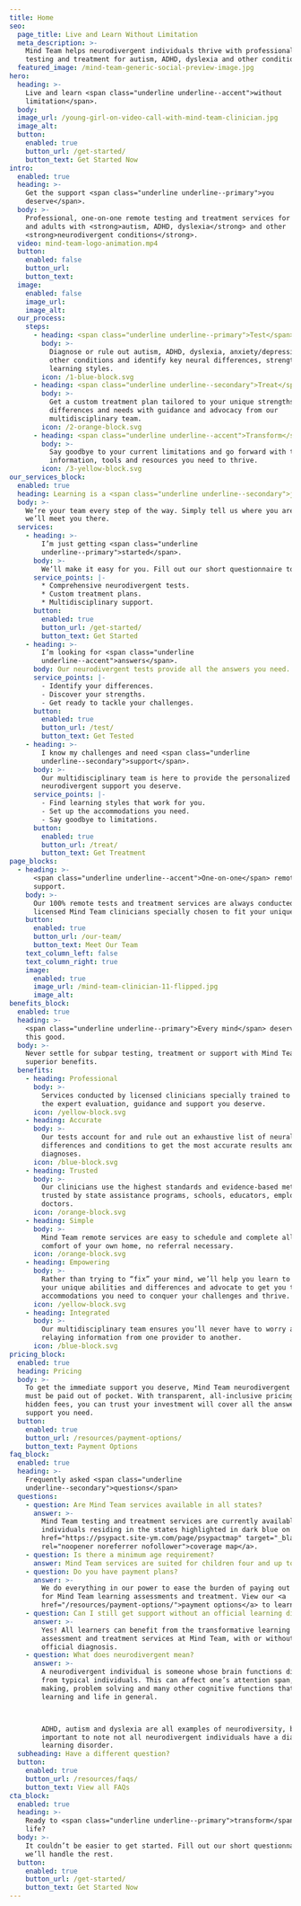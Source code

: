 ```yaml
---
title: Home
seo:
  page_title: Live and Learn Without Limitation
  meta_description: >-
    Mind Team helps neurodivergent individuals thrive with professional, remote
    testing and treatment for autism, ADHD, dyslexia and other conditions.
  featured_image: /mind-team-generic-social-preview-image.jpg
hero:
  heading: >-
    Live and learn <span class="underline underline--accent">without
    limitation</span>.
  body:
  image_url: /young-girl-on-video-call-with-mind-team-clinician.jpg
  image_alt:
  button:
    enabled: true
    button_url: /get-started/
    button_text: Get Started Now
intro:
  enabled: true
  heading: >-
    Get the support <span class="underline underline--primary">you
    deserve</span>.
  body: >-
    Professional, one-on-one remote testing and treatment services for children
    and adults with <strong>autism, ADHD, dyslexia</strong> and other
    <strong>neurodivergent conditions</strong>.
  video: mind-team-logo-animation.mp4
  button:
    enabled: false
    button_url:
    button_text:
  image:
    enabled: false
    image_url:
    image_alt:
  our_process:
    steps:
      - heading: <span class="underline underline--primary">Test</span>
        body: >-
          Diagnose or rule out autism, ADHD, dyslexia, anxiety/depression and
          other conditions and identify key neural differences, strengths and
          learning styles.
        icon: /1-blue-block.svg
      - heading: <span class="underline underline--secondary">Treat</span>
        body: >-
          Get a custom treatment plan tailored to your unique strengths,
          differences and needs with guidance and advocacy from our
          multidisciplinary team.
        icon: /2-orange-block.svg
      - heading: <span class="underline underline--accent">Transform</span>
        body: >-
          Say goodbye to your current limitations and go forward with the
          information, tools and resources you need to thrive.
        icon: /3-yellow-block.svg
our_services_block:
  enabled: true
  heading: Learning is a <span class="underline underline--secondary">journey</span>.
  body: >-
    We’re your team every step of the way. Simply tell us where you are and
    we’ll meet you there.
  services:
    - heading: >-
        I’m just getting <span class="underline
        underline--primary">started</span>.
      body: >-
        We’ll make it easy for you. Fill out our short questionnaire to start your journey.
      service_points: |-
        * Comprehensive neurodivergent tests.
        * Custom treatment plans.
        * Multidisciplinary support.
      button:
        enabled: true
        button_url: /get-started/
        button_text: Get Started
    - heading: >-
        I’m looking for <span class="underline
        underline--accent">answers</span>.
      body: Our neurodivergent tests provide all the answers you need.
      service_points: |-
        - Identify your differences.
        - Discover your strengths.
        - Get ready to tackle your challenges.
      button:
        enabled: true
        button_url: /test/
        button_text: Get Tested
    - heading: >-
        I know my challenges and need <span class="underline
        underline--secondary">support</span>.
      body: >-
        Our multidisciplinary team is here to provide the personalized
        neurodivergent support you deserve.
      service_points: |-
        - Find learning styles that work for you. 
        - Set up the accommodations you need.
        - Say goodbye to limitations.
      button:
        enabled: true
        button_url: /treat/
        button_text: Get Treatment
page_blocks:
  - heading: >-
      <span class="underline underline--accent">One-on-one</span> remote
      support.
    body: >-
      Our 100% remote tests and treatment services are always conducted by
      licensed Mind Team clinicians specially chosen to fit your unique needs.
    button:
      enabled: true
      button_url: /our-team/
      button_text: Meet Our Team
    text_column_left: false
    text_column_right: true
    image:
      enabled: true
      image_url: /mind-team-clinician-11-flipped.jpg
      image_alt:
benefits_block:
  enabled: true
  heading: >-
    <span class="underline underline--primary">Every mind</span> deserves a team
    this good.
  body: >-
    Never settle for subpar testing, treatment or support with Mind Team’s
    superior benefits.
  benefits:
    - heading: Professional
      body: >-
        Services conducted by licensed clinicians specially trained to provide
        the expert evaluation, guidance and support you deserve.
      icon: /yellow-block.svg
    - heading: Accurate
      body: >-
        Our tests account for and rule out an exhaustive list of neural
        differences and conditions to get the most accurate results and
        diagnoses.
      icon: /blue-block.svg
    - heading: Trusted
      body: >-
        Our clinicians use the highest standards and evidence-based methods,
        trusted by state assistance programs, schools, educators, employers and
        doctors.
      icon: /orange-block.svg
    - heading: Simple
      body: >-
        Mind Team remote services are easy to schedule and complete all from the
        comfort of your own home, no referral necessary.
      icon: /orange-block.svg
    - heading: Empowering
      body: >-
        Rather than trying to “fix” your mind, we’ll help you learn to work with
        your unique abilities and differences and advocate to get you the
        accommodations you need to conquer your challenges and thrive.
      icon: /yellow-block.svg
    - heading: Integrated
      body: >-
        Our multidisciplinary team ensures you’ll never have to worry about
        relaying information from one provider to another.
      icon: /blue-block.svg
pricing_block:
  enabled: true
  heading: Pricing
  body: >-
    To get the immediate support you deserve, Mind Team neurodivergent services
    must be paid out of pocket. With transparent, all-inclusive pricing and no
    hidden fees, you can trust your investment will cover all the answers and
    support you need.
  button:
    enabled: true
    button_url: /resources/payment-options/
    button_text: Payment Options
faq_block:
  enabled: true
  heading: >-
    Frequently asked <span class="underline
    underline--secondary">questions</span>
  questions:
    - question: Are Mind Team services available in all states?
      answer: >-
        Mind Team testing and treatment services are currently available to
        individuals residing in the states highlighted in dark blue on this <a
        href="https://psypact.site-ym.com/page/psypactmap" target="_blank"
        rel="noopener noreferrer nofollower">coverage map</a>.
    - question: Is there a minimum age requirement?
      answer: Mind Team services are suited for children four and up to any age.
    - question: Do you have payment plans?
      answer: >-
        We do everything in our power to ease the burden of paying out of pocket
        for Mind Team learning assessments and treatment. View our <a
        href="/resources/payment-options/">payment options</a> to learn more.
    - question: Can I still get support without an official learning disorder diagnosis?
      answer: >-
        Yes! All learners can benefit from the transformative learning
        assessment and treatment services at Mind Team, with or without an
        official diagnosis.
    - question: What does neurodivergent mean?
      answer: >-
        A neurodivergent individual is someone whose brain functions differently
        from typical individuals. This can affect one’s attention span, decision
        making, problem solving and many other cognitive functions that affect
        learning and life in general.  



        ADHD, autism and dyslexia are all examples of neurodiversity, but it’s
        important to note not all neurodivergent individuals have a diagnosable
        learning disorder.
  subheading: Have a different question?
  button:
    enabled: true
    button_url: /resources/faqs/
    button_text: View all FAQs
cta_block:
  enabled: true
  heading: >-
    Ready to <span class="underline underline--primary">transform</span> your
    life?
  body: >-
    It couldn’t be easier to get started. Fill out our short questionnaire and
    we’ll handle the rest.
  button:
    enabled: true
    button_url: /get-started/
    button_text: Get Started Now
---
```

